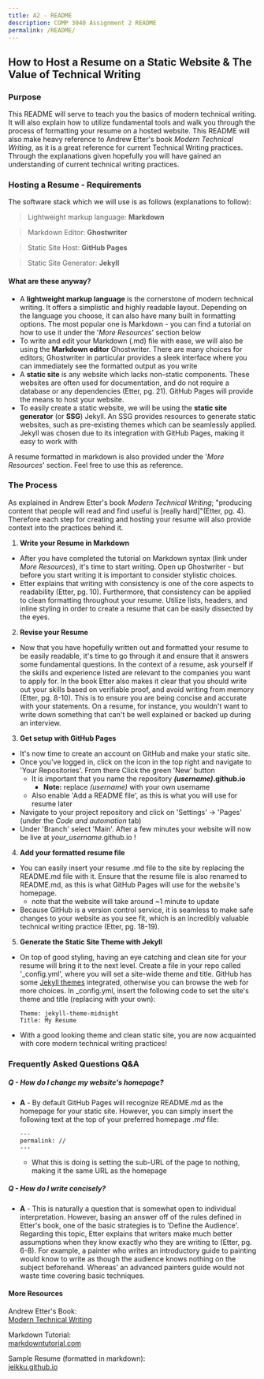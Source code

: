 ```yaml
---
title: A2 - README
description: COMP 3040 Assignment 2 README
permalink: /README/
---
```

## How to Host a Resume on a  Static Website & The Value of Technical Writing

### **Purpose**
This README will serve to teach you the basics of modern technical writing. It will also explain how to utilize fundamental tools and walk you through the process of formatting your resume on a hosted website. This README will also make heavy reference to Andrew Etter's book *Modern Technical Writing*, as it is a great reference for current Technical Writing practices. Through the explanations given hopefully you will have gained an understanding of current technical writing practices.

### Hosting a Resume - Requirements
The software stack which we will use is as follows (explanations to follow):  

> Lightweight markup language: **Markdown**
	  
> Markdown Editor: **Ghostwriter**  
  
> Static Site Host: **GitHub Pages**  
  
> Static Site Generator: **Jekyll**

#### What are these anyway?
- A **lightweight markup language** is the cornerstone of modern technical writing. It offers a simplistic and highly readable layout. Depending on the language you choose, it can also have many built in formatting options. The most popular one is Markdown - you can find a tutorial on how to use it under the '*More Resources*' section below
- To write and edit your Markdown (.md) file with ease, we will also be using the **Markdown editor** Ghostwriter. There are many choices for editors; Ghostwriter in particular provides a sleek interface where you can immediately see the formatted output as you write
- A **static site** is any website which lacks non-static components. These websites are often used for documentation, and do not require a database or any dependencies (Etter, pg. 21). GitHub Pages will provide the means to host your website.
- To easily create a static website, we will be using the **static site generator** (or **SSG**) Jekyll. An SSG provides resources to generate static websites, such as pre-existing themes which can be seamlessly applied. Jekyll was chosen due to its integration with GitHub Pages, making it easy to work with

A resume formatted in markdown is also provided under the '*More Resources*' section. Feel free to use this as reference.

### **The Process**
As explained in Andrew Etter's book *Modern Technical Writing*; "producing content that people will read and find useful is [really hard]"(Etter, pg. 4). Therefore each step for creating and hosting your resume will also provide context into the practices behind it.

1. **Write your Resume in Markdown**
- After you have completed the tutorial on Markdown syntax (link under *More Resources*), it's time to start writing. Open up Ghostwriter - but before you start writing it is important to consider stylistic choices.
- Etter explains that writing with consistency is one of the core aspects to readability (Etter, pg. 10). Furthermore, that consistency can be applied to clean formatting throughout your resume. Utilize lists, headers, and inline styling in order to create a resume that can be easily dissected by the eyes.
2. **Revise your Resume**
- Now that you have hopefully written out and formatted your resume to be easily readable, it's time to go through it and ensure that it answers some fundamental questions. In the context of a resume, ask yourself if the skills and experience listed are relevant to the companies you want to apply for. In the book Etter also makes it clear that you should write out your skills based on verifiable proof, and avoid writing from memory (Etter, pg. 8-10). This is to ensure you are being concise and accurate with your statements. On a resume, for instance, you wouldn't want to write down something that can't be well explained or backed up during an interview.
	
3. **Get setup with GitHub Pages**
- It's now time to create an account on GitHub and make your static site.
- Once you've logged in, click on the icon in the top right and navigate to 'Your Repositories'. From there Click the green 'New' button
	+ It is important that you name the repository ***(username)*.github.io**
		* **Note:** replace *(username)* with your own username
	* Also enable 'Add a README file', as this is what you will use for resume later
-  Navigate to your project repository and click on 'Settings' -> 'Pages' (under the *Code and automation* tab)
- Under 'Branch' select 'Main'. After a few minutes your website will now be live at *your_username*.github.io !

4. **Add your formatted resume file**
- You can easily insert your resume .md file to the site by replacing the README.md file with it. Ensure that the resume file is also renamed to README.md, as this is what GitHub Pages will use for the website's homepage.
	+ note that the website will take around ~1 minute to update
- Because GitHub is a version control service, it is seamless to make safe changes to your website as you see fit, which is an incredibly valuable technical writing practice (Etter, pg. 18-19).
5. **Generate the Static Site Theme with Jekyll**
- On top of good styling, having an eye catching and clean site for your resume will bring it to the next level. Create a file in your repo called '_config.yml', where you will set a site-wide theme and title. GitHub has some [Jekyll themes](https://pages.github.com/themes/) integrated, otherwise you can browse the web for more choices. In _config.yml, insert the following code to set the site's theme and title (replacing with your own):
	```
	Theme: jekyll-theme-midnight
	Title: My Resume
	```
- With a good looking theme and clean static site, you are now acquainted with core modern technical writing practices!

### Frequently Asked Questions Q&A

##### **Q** - How do I change my website's homepage?
* **A** - By default GitHub Pages will recognize README.md as the homepage for your static site. However, you can simply insert the following text at the top of your preferred homepage *.md* file:
	```
	---
	permalink: //
	---
	 ```
	- What this is doing is setting the sub-URL of the page to nothing, making it the same URL as the homepage
	
##### **Q** - How do I write concisely? 
* **A** - This is naturally a question that is somewhat open to individual interpretation. However, basing an answer off of the rules defined in Etter's book, one of the basic strategies is to 'Define the Audience'. Regarding this topic, Etter explains that writers make much better assumptions when they know exactly who they are writing to (Etter, pg. 6-8). For example, a painter who writes an introductory guide to painting would know to write as though the audience knows nothing on the subject beforehand. Whereas' an advanced painters guide would not waste time covering basic techniques.
#### **More Resources**
Andrew Etter's Book:  
[Modern Technical Writing](https://www.amazon.ca/Modern-Technical-Writing-Introduction-Documentation-ebook/dp/B01A2QL9SS "Modern Technical Writing")

Markdown Tutorial:  
[markdowntutorial.com](https://www.markdowntutorial.com/ "Markdown Tutorial") 

Sample Resume (formatted in markdown):  
[jeikku.github.io](https://jeikku.github.io/ "Resume | Jacob Broggy")
